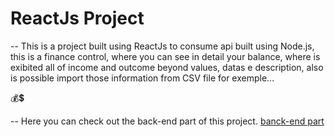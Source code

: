 # ReactJs Project
-- This is a project built using ReactJs to consume api built using Node.js, this is a finance control, where you can see
in detail your balance, where is exibited all of income and outcome beyond values, datas e description, also is possible
import those information from CSV file for exemple...

💰💲

-- Here you can check out the back-end part of this project.
[banck-end part](https://github.com/fabribh/gostack-template-typeorm-upload)

